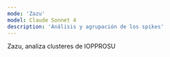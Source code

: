 ```yaml
---
mode: 'Zazu'
model: Claude Sonnet 4
description: 'Análisis y agrupación de los spikes'
---
```

Zazu, analiza clusteres de IOPPROSU
